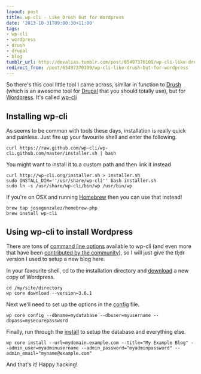 ```yaml
---
layout: post
title: wp-cli - Like Drush but for Wordpress
date: '2013-10-31T09:00:30+11:00'
tags:
- wp-cli
- wordpress
- drush
- drupal
- blog
tumblr_url: http://devalias.tumblr.com/post/65497370109/wp-cli-like-drush-but-for-wordpress
redirect_from: /post/65497370109/wp-cli-like-drush-but-for-wordpress
---
```

So there's this cool little tool I came across, similar in function to [Drush](http://www.drush.org/en/master/) (which is an awesome tool for [Drupal](https://www.drupal.org/) that you should totally use), but for [Wordpress](https://wordpress.org/). It's called [wp-cli](http://wp-cli.org/)

## Installing wp-cli

As seems to be common with tools these days, installation is really quick and painless. Just fire up your favourite shell and enter the following.

```
curl https://raw.github.com/wp-cli/wp-cli.github.com/master/installer.sh | bash
```

You might want to install it to a custom path and then link it instead

```
curl http://wp-cli.org/installer.sh > installer.sh
sudo INSTALL_DIR=''/usr/share/wp-cli'' bash installer.sh
sudo ln -s /usr/share/wp-cli/bin/wp /usr/bin/wp
```

If you're on OSX and running [Homebrew](http://brew.sh/) then you can use that instead!

```
brew tap josegonzalez/homebrew-php
brew install wp-cli
```

## Using wp-cli to install Wordpress

There are tons of [command line options](http://wp-cli.org/commands/) available to wp-cli (and even more that have been [contributed by the community](https://github.com/wp-cli/wp-cli/wiki/List-of-community-commands)), so I will just give the tl;dr version I used to setup a new blog here.

In your favourite shell, cd to the installation directory and [download](http://wp-cli.org/commands/core/download/) a new copy of Wordpress.

```
cd /my/site/directory
wp core download --version=3.6.1
```

Next we'll need to set up the options in the [config](http://wp-cli.org/commands/core/config/) file.

```
wp core config --dbname=mydatabase --dbuser=myusername --dbpass=mysecurepassword
```

Finally, run through the [install](http://wp-cli.org/commands/core/install/) to setup the database and everything else.

```
wp core install --url=mydomain.example.com --title="My Example Blog" --admin_user=myadminusername --admin_password="myadminpassword" --admin_email="myname@example.com"
```

And that's it! Happy hacking!
